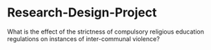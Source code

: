 # Research-Design-Project
What is the effect of the strictness of compulsory religious education regulations on instances of inter-communal violence?
